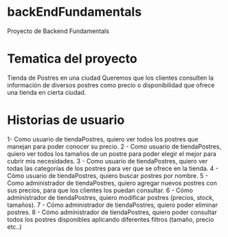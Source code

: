 # backEndFundamentals
Proyecto de Backend Fundamentals

# Tematica del proyecto
Tienda de Postres en una ciudad
Queremos que los clientes consulten la información de diversos postres como precio o disponibilidad
que ofrece una tienda en cierta ciudad.

# Historias de usuario
1- Como usuario de tiendaPostres, quiero ver todos los postres que manejan para poder conocer su precio.
2 - Como usuario de tiendaPostres, quiero ver todos los tamaños de un postre para poder elegir el mejor para cubrir mis necesidades.
3 - Como usuario de tiendaPostres, quiero ver todas las categorías de los postres para ver que se ofrece en la tienda.
4 - Cómo usuario de tiendaPostres, quiero buscar postres por nombre.
5 - Como administrador de tiendaPostres, quiero agregar nuevos postres con sus precios, para que los clientes los puedan consultar.
6 - Cómo administrador de tiendaPostres, quiero modificar postres (precios, stock, tamaños).
7 - Cómo administrador de tiendaPostres, quiero poder eliminar postres.
8 - Cómo administrador de tiendaPostres, quiero poder consultar todos los postres disponibles aplicando diferentes filtros (tamaño, precio etc..)
